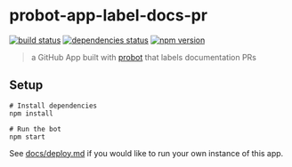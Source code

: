 # probot-app-label-docs-pr

[![build status][build-badge]][build-href]
[![dependencies status][deps-badge]][deps-href]
[![npm version][npm-badge]][npm-href]

> a GitHub App built with [probot](https://github.com/probot/probot) that labels documentation PRs

## Setup

```
# Install dependencies
npm install

# Run the bot
npm start
```

See [docs/deploy.md](docs/deploy.md) if you would like to run your own instance of this app.

[build-badge]: https://badge.buildkite.com/d18c928e1aac1603bf0cc98a8320b4526291eb00ae508a1be0.svg?branch=master
[build-href]: https://buildkite.com/uberopensource/probot-app-label-docs-pr
[deps-badge]: https://david-dm.org/uber-workflow/probot-app-label-docs-pr.svg
[deps-href]: https://david-dm.org/uber-workflow/probot-app-label-docs-pr
[npm-badge]: https://badge.fury.io/js/probot-app-label-docs-pr.svg
[npm-href]: https://www.npmjs.com/package/probot-app-label-docs-pr
